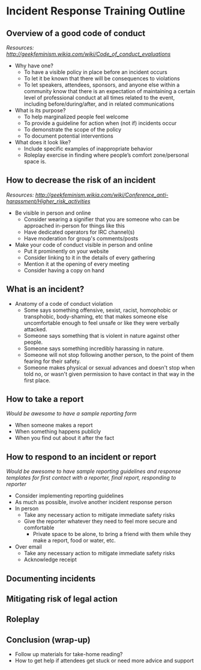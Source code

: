 # Incident Response Training Outline

## Overview of a good code of conduct

*Resources: http://geekfeminism.wikia.com/wiki/Code_of_conduct_evaluations*

* Why have one?
    * To have a visible policy in place before an incident occurs
    * To let it be known that there will be consequences to violations
    * To let speakers, attendees, sponsors, and anyone else within a community know that there is an expectation of maintaining a certain level of professional conduct at all times related to the event, including before/during/after, and in related communications
* What is its purpose?
    * To help marginalized people feel welcome
    * To provide a guideline for action when (not if) incidents occur
    * To demonstrate the scope of the policy
    * To document potential interventions
* What does it look like?
    * Include specific examples of inappropriate behavior
    * Roleplay exercise in finding where people’s comfort zone/personal space is.

## How to decrease the risk of an incident

*Resources: http://geekfeminism.wikia.com/wiki/Conference_anti-harassment/Higher_risk_activities*

* Be visible in person and online
    * Consider wearing a signifier that you are someone who can be approached in-person for things like this
    * Have dedicated operators for IRC channel(s)
    * Have moderation for group's comments/posts
* Make your code of conduct visible in person and online
    * Put it prominently on your website
    * Consider linking to it in the details of every gathering
    * Mention it at the opening of every meeting
    * Consider having a copy on hand

## What is an incident?

* Anatomy of a code of conduct violation
    * Some says something offensive, sexist, racist, homophobic or transphobic, body-shaming, etc that makes someone else uncomfortable enough to feel unsafe or like they were verbally attacked.
    * Someone says something that is violent in nature against other people.
    * Someone says something incredibly harassing in nature.
    * Someone will not stop following another person, to the point of them fearing for their safety.
    * Someone makes physical or sexual advances and doesn't stop when told no, or wasn't given permission to have contact in that way in the first place.

## How to take a report

*Would be awesome to have a sample reporting form*

* When someone makes a report
* When something happens publicly
* When you find out about it after the fact

## How to respond to an incident or report

*Would be awesome to have sample reporting guidelines and response templates for first contact with a reporter, final report, responding to reporter*

* Consider implementing reporting guidelines
* As much as possible, involve another incident response person
* In person
    * Take any necessary action to mitigate immediate safety risks
    * Give the reporter whatever they need to feel more secure and comfortable
      * Private space to be alone, to bring a friend with them while they make a  report, food or water, etc.
* Over email
    * Take any necessary action to mitigate immediate safety risks
    * Acknowledge receipt

## Documenting incidents

## Mitigating risk of legal action

## Roleplay

## Conclusion (wrap-up)

* Follow up materials for take-home reading?
* How to get help if attendees get stuck or need more advice and support
